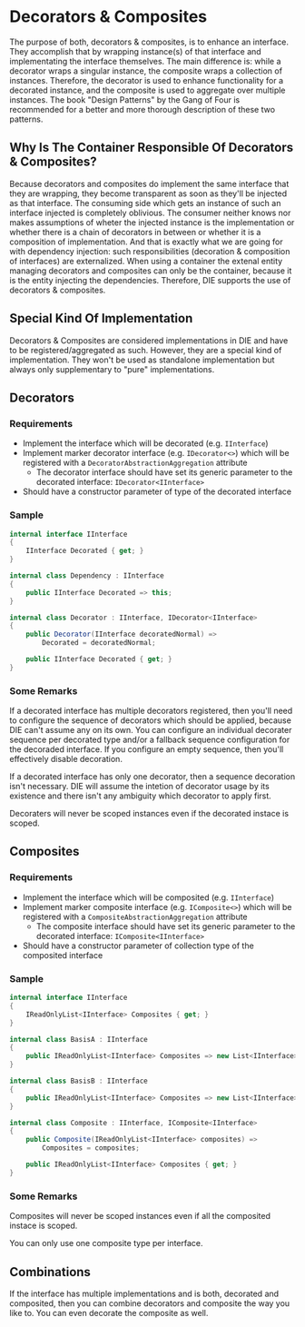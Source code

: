 # Decorators & Composites

The purpose of both, decorators & composites, is to enhance an interface. They accomplish that by wrapping instance(s) of that interface and implementating the interface themselves. The main difference is: while a decorator wraps a singular instance, the composite wraps a collection of instances. Therefore, the decorator is used to enhance functionality for a decorated instance, and the composite is used to aggregate over multiple instances. The book "Design Patterns" by the Gang of Four is recommended for a better and more thorough description of these two patterns.

## Why Is The Container Responsible Of Decorators & Composites?

Because decorators and composites do implement the same interface that they are wrapping, they become transparent as soon as they'll be injected as that interface. The consuming side which gets an instance of such an interface injected is completely oblivious. The consumer neither knows nor makes assumptions of wheter the injected instance is the implementation or whether there is a chain of decorators in between or whether it is a composition of implementation. And that is exactly what we are going for with dependency injection: such responsibilities (decoration & composition of interfaces) are externalized. When using a container the extenal entity managing decorators and composites can only be the container, because it is the entity injecting the dependencies. Therefore, DIE supports the use of decorators & composites.

## Special Kind Of Implementation

Decorators & Composites are considered implementations in DIE and have to be registered/aggregated as such. However, they are a special kind of implementation. They won't be used as standalone implementation but always only supplementary to "pure" implementations.

## Decorators

### Requirements

- Implement the interface which will be decorated (e.g. `IInterface`)
- Implement marker decorator interface (e.g. `IDecorator<>`) which will be registered with a `DecoratorAbstractionAggregation` attribute
    - The decorator interface should have set its generic parameter to the decorated interface: `IDecorator<IInterface>`
- Should have a constructor parameter of type of the decorated interface

### Sample

```csharp
internal interface IInterface
{
    IInterface Decorated { get; }
}

internal class Dependency : IInterface
{
    public IInterface Decorated => this;
}

internal class Decorator : IInterface, IDecorator<IInterface>
{
    public Decorator(IInterface decoratedNormal) => 
        Decorated = decoratedNormal;

    public IInterface Decorated { get; }
}
```

### Some Remarks

If a decorated interface has multiple decorators registered, then you'll need to configure the sequence of decorators which should be applied, because DIE can't assume any on its own. You can configure an individual decorater sequence per decorated type and/or a fallback sequence configuration for the decoraded interface. If you configure an empty sequence, then you'll effectively disable decoration.

If a decorated interface has only one decorator, then a sequence decoration isn't necessary. DIE will assume the intetion of decorator usage by its existence and there isn't any ambiguity which decorator to apply first.

Decoraters will never be scoped instances even if the decorated instace is scoped.

## Composites

### Requirements

- Implement the interface which will be composited (e.g. `IInterface`)
- Implement marker composite interface (e.g. `IComposite<>`) which will be registered with a `CompositeAbstractionAggregation` attribute
    - The composite interface should have set its generic parameter to the decorated interface: `IComposite<IInterface>`
- Should have a constructor parameter of collection type of the composited interface

### Sample

```csharp
internal interface IInterface
{
    IReadOnlyList<IInterface> Composites { get; }
}

internal class BasisA : IInterface
{
    public IReadOnlyList<IInterface> Composites => new List<IInterface> { this };
}

internal class BasisB : IInterface
{
    public IReadOnlyList<IInterface> Composites => new List<IInterface> { this };
}

internal class Composite : IInterface, IComposite<IInterface>
{
    public Composite(IReadOnlyList<IInterface> composites) => 
        Composites = composites;

    public IReadOnlyList<IInterface> Composites { get; }
}
```

### Some Remarks

Composites will never be scoped instances even if all the composited instace is scoped.

You can only use one composite type per interface.

## Combinations

If the interface has multiple implementations and is both, decorated and composited, then you can combine decorators and composite the way you like to. You can even decorate the composite as well.